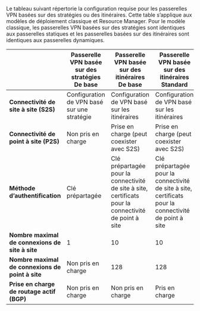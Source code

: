 Le tableau suivant répertorie la configuration requise pour les passerelles VPN basées sur des stratégies ou des itinéraires. Cette table s’applique aux modèles de déploiement classique et Resource Manager. Pour le modèle classique, les passerelles VPN basées sur des stratégies sont identiques aux passerelles statiques et les passerelles basées sur des itinéraires sont identiques aux passerelles dynamiques.


| | **Passerelle VPN basée sur des stratégies De base** | **Passerelle VPN basée sur des itinéraires De base** | **Passerelle VPN basée sur des itinéraires Standard** | **Passerelle VPN à hautes performances basée sur des itinéraires** |
|---|---------------------------------------|---------------------------------------|----------------------------|----------------------------------|
| **Connectivité de site à site (S2S)** | Configuration de VPN basé sur une stratégie | Configuration de VPN basé sur les itinéraires | Configuration de VPN basé sur les itinéraires | Configuration de VPN basé sur les itinéraires |
| **Connectivité de point à site (P2S)** | Non pris en charge | Prise en charge (peut coexister avec S2S) | Prise en charge (peut coexister avec S2S) | Prise en charge (peut coexister avec S2S) |
| **Méthode d’authentification** | Clé prépartagée | Clé prépartagée pour la connectivité de site à site, certificats pour la connectivité de point à site | Clé prépartagée pour la connectivité de site à site, certificats pour la connectivité de point à site | Clé prépartagée pour la connectivité de site à site, certificats pour la connectivité de point à site |
| **Nombre maximal de connexions de site à site** | 1 | 10 | 10 | 30 |
| **Nombre maximal de connexions de point à site** | Non pris en charge | 128 | 128 | 128 |
|**Prise en charge de routage actif (BGP)** | Non pris en charge | Non pris en charge | Pris en charge | Pris en charge |
 

<!---HONumber=AcomDC_0921_2016-->